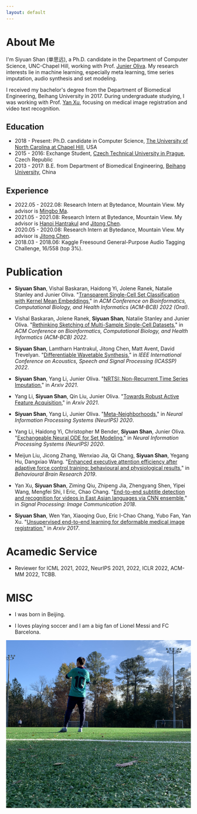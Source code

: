```yaml
---
layout: default
---
```


# About Me

I'm Siyuan Shan (单思远), a Ph.D. candidate in the Department of Computer Science, UNC-Chapel Hill, working with Prof. [Junier Oliva](https://cs.unc.edu/people/junier-oliva/). My research interests lie in machine learning, especially meta learning, time series imputation, audio synthesis and set modeling.  

I received my bachelor's degree from the Department of Biomedical Engineering, Beihang University in 2017. During undergraduate studying, I was working with Prof. [Yan Xu](https://scholar.google.com/citations?user=D01Xtx4AAAAJ&hl=en), focusing on medical image registration and video text recognition.

## Education

* 2018 - Present: Ph.D. candidate in Computer Science, [The University of North Carolina at Chapel Hill](https://www.unc.edu/), USA
* 2015 - 2016: Exchange Student, [Czech Technical University in Prague](https://www.cvut.cz/en), Czech Republic
* 2013 - 2017: B.E. from Department of Biomedical Engineering, [Beihang University](https://ev.buaa.edu.cn/), China

## Experience
* 2022.05 - 2022.08: Research Intern at Bytedance, Mountain View. My advisor is [Mingbo Ma](http://mingboma.com/). 
* 2021.05 - 2021.08: Research Intern at Bytedance, Mountain View. My advisor is [Hanoi Hantrakul⁣](https://www.linkedin.com/in/lamtharn-hanoi-hantrakul-0a8946b4/) and [Jitong Chen](http://jitongchen.com/). 
* 2020.05 - 2020.08: Research Intern at Bytedance, Mountain View. My advisor is [Jitong Chen](http://jitongchen.com/).
* 2018.03 - 2018.06: Kaggle Freesound General-Purpose Audio Tagging Challenge, 16/558 (top 3%).

# Publication

* **Siyuan Shan**, Vishal Baskaran, Haidong Yi, Jolene Ranek, Natalie Stanley and Junier Oliva. "[Transparent Single-Cell Set Classification with Kernel Mean Embeddings](https://arxiv.org/pdf/2201.07322.pdf)," in _ACM Conference on Bioinformatics, Computational Biology, and Health Informatics (ACM-BCB) 2022 (Oral)_.

*  Vishal Baskaran, Jolene Ranek, **Siyuan Shan**, Natalie Stanley and Junier Oliva. "[Rethinking Sketching of Multi-Sample Single-Cell Datasets]()," in _ACM Conference on Bioinformatics, Computational Biology, and Health Informatics (ACM-BCB) 2022_.

* **Siyuan Shan**, Lamtharn Hantrakul, Jitong Chen, Matt Avent, David Trevelyan. "[Differentiable Wavetable Synthesis](https://arxiv.org/pdf/2111.10003.pdf)," in _IEEE International Conference on Acoustics, Speech and Signal Processing (ICASSP) 2022_.

* **Siyuan Shan**, Yang Li, Junier Oliva. "[NRTSI: Non-Recurrent Time Series Imputation](https://arxiv.org/pdf/2102.03340.pdf)," in _Arxiv 2021_.

* Yang Li, **Siyuan Shan**, Qin Liu, Junier Oliva. "[Towards Robust Active Feature Acquisition](https://arxiv.org/pdf/2107.04163.pdf)," in _Arxiv 2021_.

* **Siyuan Shan**, Yang Li, Junier Oliva. "[Meta-Neighborhoods](https://papers.nips.cc/paper/2020/file/35464c848f410e55a13bb9d78e7fddd0-Paper.pdf)," in _Neural Information Processing Systems (NeurIPS) 2020_.

* Yang Li, Haidong Yi, Christopher M Bender, **Siyuan Shan**, Junier Oliva. "[Exchangeable Neural ODE for Set Modeling](https://proceedings.neurips.cc/paper/2020/file/4db73860ecb5533b5a6c710341d5bbec-Paper.pdf)," in _Neural Information Processing Systems (NeurIPS) 2020_.

* Meijun Liu, Jicong Zhang, Wenxiao Jia, Qi Chang, **Siyuan Shan**, Yegang Hu, Dangxiao Wang. "[Enhanced executive attention efficiency after adaptive force control training: behavioural and physiological results](https://www.sciencedirect.com/science/article/pii/S0166432818312464)," in _Behavioural Brain Research 2019_.

* Yan Xu, **Siyuan Shan**, Ziming Qiu, Zhipeng Jia, Zhengyang Shen, Yipei Wang, Mengfei Shi, I Eric, Chao Chang. "[End-to-end subtitle detection and recognition for videos in East Asian languages via CNN ensemble](https://www.sciencedirect.com/science/article/abs/pii/S092359651730173X)," in _Signal Processing: Image Communication 2018_.

* **Siyuan Shan**, Wen Yan, Xiaoqing Guo, Eric I-Chao Chang, Yubo Fan, Yan Xu. "[Unsupervised end-to-end learning for deformable medical image registration](https://arxiv.org/pdf/1711.08608.pdf)," in _Arxiv 2017_.

# Acamedic Service
* Reviewer for ICML 2021, 2022, NeurIPS 2021, 2022, ICLR 2022, ACM-MM 2022, TCBB.

# MISC

* I was born in Beijing.

* I loves playing soccer and I am a big fan of Lionel Messi and FC Barcelona.
<img src="/assets/img/soccer.jpg"/>

